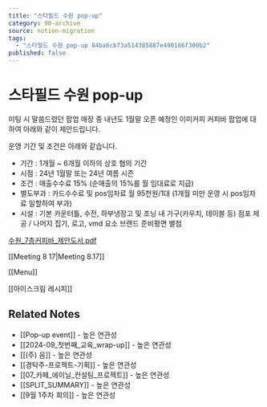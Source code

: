 ```yaml
---
title: "스타필드 수원 pop-up"
category: 90-archive
source: notion-migration
tags:
  - "스타필드 수원 pop-up 84ba6cb73a514385887e490166f300b2"
published: false
---
```


# 스타필드 수원 pop-up

미팅 시 말씀드렸던 팝업 매장 중 내년도 1월말 오픈 예정인 이미커피 커피바 팝업에 대하여 아래와 같이 제안드립니다.

운영 기간 및 조건은 아래와 같습니다.

* 기간 : 1개월 ~ 6개월 이하의 상호 협의 기간
* 시점 : 24년 1월말 또는 24년 여름 시즌
* 조건 : 매출수수료 15% (순매출의 15%를 월 임대료로 지급)
* 별도부과 : 카드수수료 및 pos임차료 월 95천원/1대 (1개월 미만 운영 시 pos임차료 일할하여 부과)
* 시설 : 기본 카운터틀, 수전, 하부냉장고 및 조닝 내 가구(카우치, 테이블 등) 점포 제공 / 나머지 집기, 로고, vmd 요소 브랜드 준비평면 별첨

[수원\_7층커피바\_제안도서.pdf](%EC%8A%A4%ED%83%80%ED%95%84%EB%93%9C%20%EC%88%98%EC%9B%90%20pop-up/%25EC%2588%2598%25EC%259B%2590_7%25EC%25B8%25B5%25EC%25BB%25A4%25ED%2594%25BC%25EB%25B0%2594_%25EC%25A0%259C%25EC%2595%2588%25EB%258F%2584%25EC%2584%259C.pdf)

[[Meeting 8 17|Meeting 8.17]]

[[Menu]]

[[아이스크림 레시피]]

## Related Notes
- [[Pop-up event]] - 높은 연관성
- [[2024-09_첫번째_교육_wrap-up]] - 높은 연관성
- [[(주) 음]] - 높은 연관성
- [[경탁주-프로젝트-기획]] - 높은 연관성
- [[07_카페_에이닐_컨설팅_프로젝트]] - 높은 연관성
- [[SPLIT_SUMMARY]] - 높은 연관성
- [[9월 1주차 회의]] - 높은 연관성
